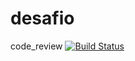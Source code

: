 # desafio
code_review
[![Build Status](https://travis-ci.org/serlus/desafio_setembro_2020.svg?branch=master)](https://travis-ci.org/serlus/desafio_setembro_2020)

